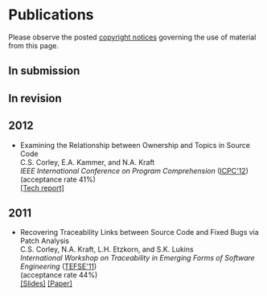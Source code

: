 Publications
============
Please observe the posted [copyright notices](../copyright) governing the use of material from
this page.

In submission
-------------

In revision
-----------

2012
----
* Examining the Relationship between Ownership and Topics in Source Code
  <br /> C.S. Corley, E.A. Kammer, and N.A. Kraft
  <br /> *IEEE International Conference on Program Comprehension* ([ICPC'12](http://icpc12.sosy-lab.org/))
  <br /> (acceptance rate 41%)
  <br /> [[Tech report]](http://software.eng.ua.edu/reports/SERG-2012-01)


2011
----
* Recovering Traceability Links between Source Code and Fixed Bugs via Patch Analysis
  <br /> C.S. Corley, N.A. Kraft, L.H. Etzkorn, and S.K. Lukins
  <br /> *International Workshop on Traceability in Emerging Forms of Software
  Engineering* ([TEFSE'11](http://www.cs.wm.edu/semeru/tefse2011))
  <br /> (acceptance rate 44%)
  <br /> [[Slides]](/~cscorley/_static/slides/tefse11.pdf)
  [[Paper]](http://dx.doi.org/10.1145/1987856.1987863)
